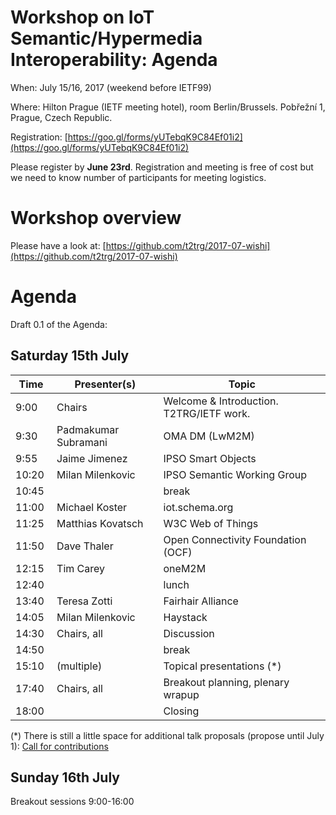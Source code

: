 # Workshop on IoT Semantic/Hypermedia Interoperability: Agenda

When: July 15/16, 2017 (weekend before IETF99)

Where: Hilton Prague (IETF meeting hotel), room Berlin/Brussels. Pobřežní 1, Prague, Czech Republic.

Registration: [https://goo.gl/forms/yUTebqK9C84Ef01i2](https://goo.gl/forms/yUTebqK9C84Ef01i2)

Please register by **June 23rd**. Registration and meeting is free of cost but we need to know number of participants for meeting logistics.

# Workshop overview

Please have a look at: [https://github.com/t2trg/2017-07-wishi](https://github.com/t2trg/2017-07-wishi)



# Agenda

Draft 0.1 of the Agenda:

## Saturday 15th July

| Time  | Presenter(s)         | Topic                                   |
|-------|----------------------|-----------------------------------------|
| 9:00  | Chairs               | Welcome & Introduction. T2TRG/IETF work.
| 9:30  | Padmakumar Subramani | OMA DM (LwM2M)
| 9:55  | Jaime Jimenez        | IPSO Smart Objects
| 10:20 | Milan Milenkovic     | IPSO Semantic Working Group
| 10:45 |                      | break
| 11:00 | Michael Koster       | iot.schema.org
| 11:25 | Matthias Kovatsch    | W3C Web of Things
| 11:50 | Dave Thaler          | Open Connectivity Foundation (OCF)
| 12:15 | Tim Carey            | oneM2M
| 12:40	|                      | lunch
| 13:40 | Teresa Zotti         | Fairhair Alliance
| 14:05 | Milan Milenkovic     | Haystack
| 14:30 | Chairs, all          | Discussion
| 14:50 |                      | break
| 15:10 | (multiple)           | Topical presentations (*)
| 17:40 | Chairs, all          | Breakout planning, plenary wrapup
| 18:00	|                      | Closing

(*) There is still a little space for additional talk proposals
(propose until July 1): [Call for contributions][cfc]

[cfc]: https://github.com/t2trg/2017-07-wishi/blob/master/CALL-FOR-CONTRIBUTIONS.md

## Sunday 16th July

Breakout sessions 9:00-16:00
